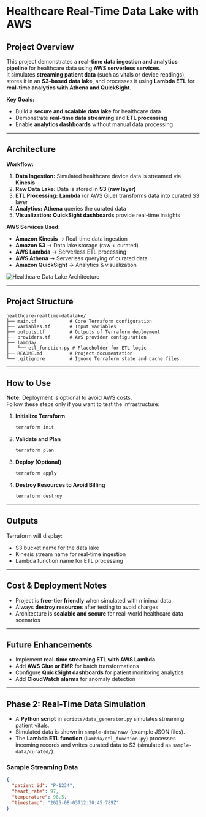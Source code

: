 # Healthcare Real-Time Data Lake with AWS

## Project Overview
This project demonstrates a **real-time data ingestion and analytics pipeline** for healthcare data using **AWS serverless services**.  
It simulates **streaming patient data** (such as vitals or device readings), stores it in an **S3-based data lake**, and processes it using **Lambda ETL** for **real-time analytics with Athena and QuickSight**.

**Key Goals:**
- Build a **secure and scalable data lake** for healthcare data
- Demonstrate **real-time data streaming** and **ETL processing**
- Enable **analytics dashboards** without manual data processing

---

## Architecture

**Workflow:**
1. **Data Ingestion:** Simulated healthcare device data is streamed via **Kinesis**  
2. **Raw Data Lake:** Data is stored in **S3 (raw layer)**  
3. **ETL Processing:** **Lambda** (or AWS Glue) transforms data into curated S3 layer  
4. **Analytics:** **Athena** queries the curated data  
5. **Visualization:** **QuickSight dashboards** provide real-time insights

**AWS Services Used:**
- **Amazon Kinesis** → Real-time data ingestion  
- **Amazon S3** → Data lake storage (raw + curated)  
- **AWS Lambda** → Serverless ETL processing  
- **AWS Athena** → Serverless querying of curated data  
- **Amazon QuickSight** → Analytics & visualization  

![Healthcare Data Lake Architecture](architecture.png)

---

## Project Structure
```
healthcare-realtime-datalake/
├── main.tf            # Core Terraform configuration
├── variables.tf       # Input variables
├── outputs.tf         # Outputs of Terraform deployment
├── providers.tf       # AWS provider configuration
├── lambda/
│   └── etl_function.py # Placeholder for ETL logic
├── README.md          # Project documentation
└── .gitignore         # Ignore Terraform state and cache files
```

---

## How to Use

**Note:** Deployment is optional to avoid AWS costs.  
Follow these steps only if you want to test the infrastructure:

1. **Initialize Terraform**
   ```bash
   terraform init
   ```

2. **Validate and Plan**
   ```bash
   terraform plan
   ```

3. **Deploy (Optional)**
   ```bash
   terraform apply
   ```

4. **Destroy Resources to Avoid Billing**
   ```bash
   terraform destroy
   ```

---

## Outputs
Terraform will display:
- S3 bucket name for the data lake
- Kinesis stream name for real-time ingestion
- Lambda function name for ETL processing

---

## Cost & Deployment Notes
- Project is **free-tier friendly** when simulated with minimal data  
- Always **destroy resources** after testing to avoid charges  
- Architecture is **scalable and secure** for real-world healthcare data scenarios

---

## Future Enhancements
- Implement **real-time streaming ETL with AWS Lambda**  
- Add **AWS Glue or EMR** for batch transformations  
- Configure **QuickSight dashboards** for patient monitoring analytics  
- Add **CloudWatch alarms** for anomaly detection

---


## Phase 2: Real-Time Data Simulation

- A **Python script** in `scripts/data_generator.py` simulates streaming patient vitals.
- Simulated data is shown in `sample-data/raw/` (example JSON files).
- The **Lambda ETL function** (`lambda/etl_function.py`) processes incoming records
  and writes curated data to S3 (simulated as `sample-data/curated/`).

### Sample Streaming Data
```json
{
  "patient_id": "P-1234",
  "heart_rate": 97,
  "temperature": 98.5,
  "timestamp": "2025-08-03T12:30:45.789Z"
}
